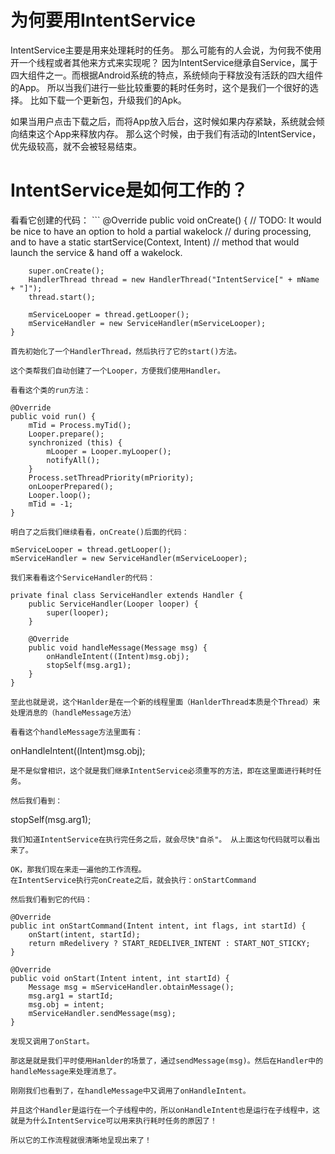 


<h1>为何要用IntentService</h1>
IntentService主要是用来处理耗时的任务。 那么可能有的人会说，为何我不使用开一个线程或者其他来方式来实现呢？
<!-- more -->
因为IntentService继承自Service，属于四大组件之一。而根据Android系统的特点，系统倾向于释放没有活跃的四大组件的App。 所以当我们进行一些比较重要的耗时任务时，这个是我们一个很好的选择。 比如下载一个更新包，升级我们的Apk。  

如果当用户点击下载之后，而将App放入后台，这时候如果内存紧缺，系统就会倾向结束这个App来释放内存。 那么这个时候，由于我们有活动的IntentService，优先级较高，就不会被轻易结束。

<h1>IntentService是如何工作的？</h1>
看看它创建的代码：
```
    @Override
    public void onCreate() {
        // TODO: It would be nice to have an option to hold a partial wakelock
        // during processing, and to have a static startService(Context, Intent)
        // method that would launch the service & hand off a wakelock.

        super.onCreate();
        HandlerThread thread = new HandlerThread("IntentService[" + mName + "]");
        thread.start();

        mServiceLooper = thread.getLooper();
        mServiceHandler = new ServiceHandler(mServiceLooper);
    }
```
首先初始化了一个HandlerThread，然后执行了它的start()方法。

这个类帮我们自动创建了一个Looper，方便我们使用Handler。

看看这个类的run方法：
```
    @Override
    public void run() {
        mTid = Process.myTid();
        Looper.prepare();
        synchronized (this) {
            mLooper = Looper.myLooper();
            notifyAll();
        }
        Process.setThreadPriority(mPriority);
        onLooperPrepared();
        Looper.loop();
        mTid = -1;
    }
```
明白了之后我们继续看看，onCreate()后面的代码：
```
    mServiceLooper = thread.getLooper();
    mServiceHandler = new ServiceHandler(mServiceLooper);
```
我们来看看这个ServiceHandler的代码：
```
    private final class ServiceHandler extends Handler {
        public ServiceHandler(Looper looper) {
            super(looper);
        }

        @Override
        public void handleMessage(Message msg) {
            onHandleIntent((Intent)msg.obj);
            stopSelf(msg.arg1);
        }
    }
```
至此也就是说，这个Hanlder是在一个新的线程里面（HanlderThread本质是个Thread）来处理消息的（handleMessage方法）

看看这个handleMessage方法里面有：
```
onHandleIntent((Intent)msg.obj);
```
是不是似曾相识，这个就是我们继承IntentService必须重写的方法，即在这里面进行耗时任务。

然后我们看到：
```
stopSelf(msg.arg1);
```
我们知道IntentService在执行完任务之后，就会尽快"自杀"。 从上面这句代码就可以看出来了。

OK，那我们现在来走一遍他的工作流程。
在IntentService执行完onCreate之后，就会执行：onStartCommand 

然后我们看到它的代码：
```
    @Override
    public int onStartCommand(Intent intent, int flags, int startId) {
        onStart(intent, startId);
        return mRedelivery ? START_REDELIVER_INTENT : START_NOT_STICKY;
    }
    
    @Override
    public void onStart(Intent intent, int startId) {
        Message msg = mServiceHandler.obtainMessage();
        msg.arg1 = startId;
        msg.obj = intent;
        mServiceHandler.sendMessage(msg);
    }
```
发现又调用了onStart。

那这是就是我们平时使用Hanlder的场景了，通过sendMessage(msg)。然后在Handler中的handleMessage来处理消息了。

刚刚我们也看到了，在handleMessage中又调用了onHandleIntent。 

并且这个Handler是运行在一个子线程中的，所以onHandleIntent也是运行在子线程中，这就是为什么IntentService可以用来执行耗时任务的原因了！

所以它的工作流程就很清晰地呈现出来了！


